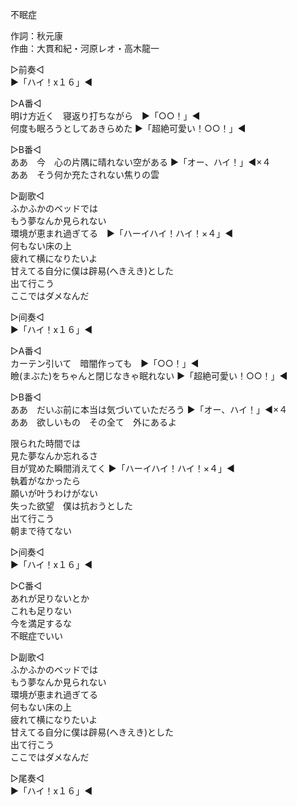 不眠症  
  
作詞：秋元康  
作曲：大貫和紀・河原レオ・高木龍一  
  
▷前奏◁  
▶「ハイ！x１６」◀   
  
▷A番◁  
明け方近く　寝返り打ちながら　▶「○○！」◀   
何度も眠ろうとしてあきらめた ▶「超絶可愛い！○○！」◀   
  
▷B番◁  
ああ　今　心の片隅に晴れない空がある ▶「オー、ハイ！」◀×４   
ああ　そう何か充たされない焦りの雲  
  
▷副歌◁  
ふかふかのベッドでは  
もう夢なんか見られない  
環境が恵まれ過ぎてる　▶「ハーイハイ！ハイ！×４」◀  
何もない床の上  
疲れて横になりたいよ  
甘えてる自分に僕は辟易(へきえき)とした  
出て行こう  
ここではダメなんだ  
  
▷间奏◁  
▶「ハイ！x１６」◀   
  
▷A番◁  
カーテン引いて　暗闇作っても　▶「○○！」◀   
瞼(まぶた)をちゃんと閉じなきゃ眠れない ▶「超絶可愛い！○○！」◀   
  
▷B番◁  
ああ　だいぶ前に本当は気づいていただろう ▶「オー、ハイ！」◀×４   
ああ　欲しいもの　その全て　外にあるよ  
  
限られた時間では  
見た夢なんか忘れるさ  
目が覚めた瞬間消えてく ▶「ハーイハイ！ハイ！×４」◀   
執着がなかったら  
願いが叶うわけがない  
失った欲望　僕は抗おうとした  
出て行こう  
朝まで待てない  
  
▷间奏◁  
▶「ハイ！x１６」◀   
  
▷C番◁  
あれが足りないとか  
これも足りない  
今を満足するな  
不眠症でいい  
  
▷副歌◁  
ふかふかのベッドでは  
もう夢なんか見られない  
環境が恵まれ過ぎてる  
何もない床の上  
疲れて横になりたいよ  
甘えてる自分に僕は辟易(へきえき)とした  
出て行こう  
ここではダメなんだ  
  
▷尾奏◁  
▶「ハイ！x１６」◀  
